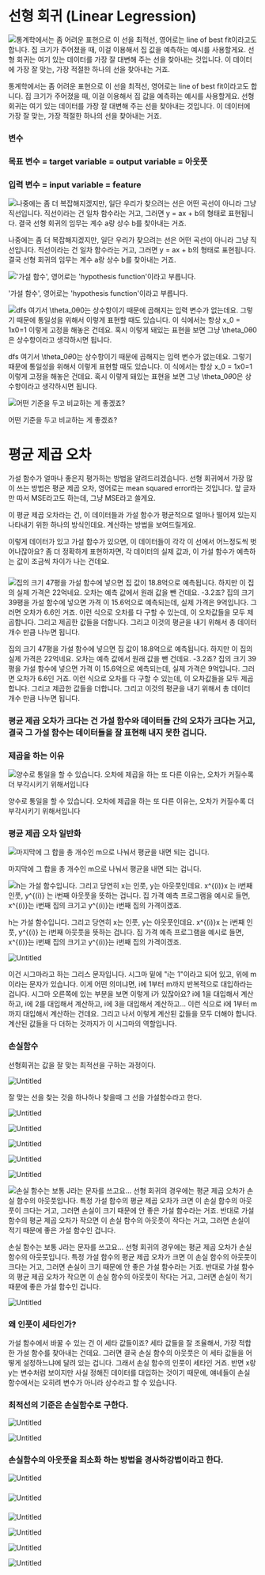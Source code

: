 # 선형 회귀 (Linear Legression)

![통계학에서는 좀 어려운 표현으로 이 선을 최적선, 영어로는 line of best fit이라고도 합니다.  집 크기가 주어졌을 때, 이걸 이용해서 집 값을 예측하는 예시를 사용할게요. 선형 회귀는 여기 있는 데이터를 가장 잘 대변해 주는 선을 찾아내는 것입니다. 이 데이터에 가장 잘 맞는, 가장 적절한 하나의 선을 찾아내는 거죠.](%E1%84%89%E1%85%A5%E1%86%AB%E1%84%92%E1%85%A7%E1%86%BC%20%E1%84%92%E1%85%AC%E1%84%80%E1%85%B1%20(Linear%20Legression)%2044ff39b8fe9e4815915e067c2235a322/Untitled.png)

통계학에서는 좀 어려운 표현으로 이 선을 최적선, 영어로는 line of best fit이라고도 합니다.  집 크기가 주어졌을 때, 이걸 이용해서 집 값을 예측하는 예시를 사용할게요. 선형 회귀는 여기 있는 데이터를 가장 잘 대변해 주는 선을 찾아내는 것입니다. 이 데이터에 가장 잘 맞는, 가장 적절한 하나의 선을 찾아내는 거죠.

### 변수

### 목표 변수 = target variable = output variable = 아웃풋

### 입력 변수 = input variable = feature

![나중에는 좀 더 복잡해지겠지만, 일단 우리가 찾으려는 선은 어떤 곡선이 아니라 그냥 직선입니다. 직선이라는 건 일차 함수라는 거고, 그러면 y = ax + b의 형태로 표현됩니다. 결국 선형 회귀의 임무는 계수 a랑 상수 b를 찾아내는 거죠.](%E1%84%89%E1%85%A5%E1%86%AB%E1%84%92%E1%85%A7%E1%86%BC%20%E1%84%92%E1%85%AC%E1%84%80%E1%85%B1%20(Linear%20Legression)%2044ff39b8fe9e4815915e067c2235a322/Untitled%201.png)

나중에는 좀 더 복잡해지겠지만, 일단 우리가 찾으려는 선은 어떤 곡선이 아니라 그냥 직선입니다. 직선이라는 건 일차 함수라는 거고, 그러면 y = ax + b의 형태로 표현됩니다. 결국 선형 회귀의 임무는 계수 a랑 상수 b를 찾아내는 거죠.

!['가설 함수', 영어로는 'hypothesis function'이라고 부릅니다.](%E1%84%89%E1%85%A5%E1%86%AB%E1%84%92%E1%85%A7%E1%86%BC%20%E1%84%92%E1%85%AC%E1%84%80%E1%85%B1%20(Linear%20Legression)%2044ff39b8fe9e4815915e067c2235a322/Untitled%202.png)

'가설 함수', 영어로는 'hypothesis function'이라고 부릅니다.

![dfs 여기서 \theta_0*θ*0는 상수항이기 때문에 곱해지는 입력 변수가 없는데요. 그렇기 때문에 통일성을 위해서 이렇게 표현할 때도 있습니다.  이 식에서는 항상 x_0 = 1*x*0=1 이렇게 고정을 해놓은 건데요. 혹시 이렇게 돼있는 표현을 보면 그냥  \theta_0*θ*0은 상수항이라고 생각하시면 됩니다.](%E1%84%89%E1%85%A5%E1%86%AB%E1%84%92%E1%85%A7%E1%86%BC%20%E1%84%92%E1%85%AC%E1%84%80%E1%85%B1%20(Linear%20Legression)%2044ff39b8fe9e4815915e067c2235a322/Untitled%203.png)

dfs 여기서 \theta_0*θ*0는 상수항이기 때문에 곱해지는 입력 변수가 없는데요. 그렇기 때문에 통일성을 위해서 이렇게 표현할 때도 있습니다.  이 식에서는 항상 x_0 = 1*x*0=1 이렇게 고정을 해놓은 건데요. 혹시 이렇게 돼있는 표현을 보면 그냥  \theta_0*θ*0은 상수항이라고 생각하시면 됩니다.

![ 어떤 기준을 두고 비교하는 게 좋겠죠?](%E1%84%89%E1%85%A5%E1%86%AB%E1%84%92%E1%85%A7%E1%86%BC%20%E1%84%92%E1%85%AC%E1%84%80%E1%85%B1%20(Linear%20Legression)%2044ff39b8fe9e4815915e067c2235a322/Untitled%204.png)

 어떤 기준을 두고 비교하는 게 좋겠죠?

# **평균 제곱 오차**

가설 함수가 얼마나 좋은지 평가하는 방법을 알려드리겠습니다. 선형 회귀에서 가장 많이 쓰는 방법은 평균 제곱 오차, 영어로는 mean squared error라는 것입니다. 앞 글자만 따서 MSE라고도 하는데, 그냥 MSE라고 쓸게요.

이 평균 제곱 오차라는 건, 이 데이터들과 가설 함수가 평균적으로 얼마나 떨어져 있는지 나타내기 위한 하나의 방식인데요. 계산하는 방법을 보여드릴게요.

이렇게 데이터가 있고 가설 함수가 있으면, 이 데이터들이 각각 이 선에서 어느정도씩 벗어나잖아요? 좀 더 정확하게 표현하자면, 각 데이터의 실제 값과, 이 가설 함수가 예측하는 값이 조금씩 차이가 나는 건데요.

### 

![집의 크기 47평을 가설 함수에 넣으면 집 값이 18.8억으로 예측됩니다. 하지만 이 집의 실제 가격은 22억네요. 오차는 예측 값에서 원래 값을 뺀 건데요. -3.2죠?  집의 크기 39평을 가설 함수에 넣으면 가격 이 15.6억으로 예측되는데, 실제 가격은 9억입니다. 그러면 오차가 6.6인 거죠. 이런 식으로 오차를 다 구할 수 있는데, 이 오차값들을 모두 제곱합니다. 그리고 제곱한 값들을 더합니다. 그리고 이것의 평균을 내기 위해서 총 데이터 개수 만큼 나누면 됩니다.](%E1%84%89%E1%85%A5%E1%86%AB%E1%84%92%E1%85%A7%E1%86%BC%20%E1%84%92%E1%85%AC%E1%84%80%E1%85%B1%20(Linear%20Legression)%2044ff39b8fe9e4815915e067c2235a322/Untitled%205.png)

집의 크기 47평을 가설 함수에 넣으면 집 값이 18.8억으로 예측됩니다. 하지만 이 집의 실제 가격은 22억네요. 오차는 예측 값에서 원래 값을 뺀 건데요. -3.2죠?  집의 크기 39평을 가설 함수에 넣으면 가격 이 15.6억으로 예측되는데, 실제 가격은 9억입니다. 그러면 오차가 6.6인 거죠. 이런 식으로 오차를 다 구할 수 있는데, 이 오차값들을 모두 제곱합니다. 그리고 제곱한 값들을 더합니다. 그리고 이것의 평균을 내기 위해서 총 데이터 개수 만큼 나누면 됩니다.

### 평균 제곱 오차가 크다는 건 가설 함수와 데이터들 간의 오차가 크다는 거고, 결국 그 가설 함수는 데이터들을 잘 표현해 내지 못한 겁니다.

### ****제곱을 하는 이유****

![양수로 통일을 할 수 있습니다. 오차에 제곱을 하는 또 다른 이유는, 오차가 커질수록 더 부각시키기 위해서입니다](%E1%84%89%E1%85%A5%E1%86%AB%E1%84%92%E1%85%A7%E1%86%BC%20%E1%84%92%E1%85%AC%E1%84%80%E1%85%B1%20(Linear%20Legression)%2044ff39b8fe9e4815915e067c2235a322/Untitled%206.png)

양수로 통일을 할 수 있습니다. 오차에 제곱을 하는 또 다른 이유는, 오차가 커질수록 더 부각시키기 위해서입니다

### ****평균 제곱 오차 일반화****

![마지막에 그 합을 총 개수인 m으로 나눠서 평균을 내면 되는 겁니다.](%E1%84%89%E1%85%A5%E1%86%AB%E1%84%92%E1%85%A7%E1%86%BC%20%E1%84%92%E1%85%AC%E1%84%80%E1%85%B1%20(Linear%20Legression)%2044ff39b8fe9e4815915e067c2235a322/Untitled%207.png)

마지막에 그 합을 총 개수인 m으로 나눠서 평균을 내면 되는 겁니다.

![h는 가설 함수입니다. 그리고 당연히 x는 인풋, y는 아웃풋인데요. x^{(i)}x 
 는 i번째 인풋, y^{(i)} 는 i번째 아웃풋을 뜻하는 겁니다. 집 가격 예측 프로그램을 
예시로 들면, x^{(i)}는 i번째 집의 크기고 y^{(i)}는 i번째 집의 가격이겠죠.](%E1%84%89%E1%85%A5%E1%86%AB%E1%84%92%E1%85%A7%E1%86%BC%20%E1%84%92%E1%85%AC%E1%84%80%E1%85%B1%20(Linear%20Legression)%2044ff39b8fe9e4815915e067c2235a322/Untitled%208.png)

h는 가설 함수입니다. 그리고 당연히 x는 인풋, y는 아웃풋인데요. x^{(i)}x 
 는 i번째 인풋, y^{(i)} 는 i번째 아웃풋을 뜻하는 겁니다. 집 가격 예측 프로그램을 
예시로 들면, x^{(i)}는 i번째 집의 크기고 y^{(i)}는 i번째 집의 가격이겠죠.

![Untitled](%E1%84%89%E1%85%A5%E1%86%AB%E1%84%92%E1%85%A7%E1%86%BC%20%E1%84%92%E1%85%AC%E1%84%80%E1%85%B1%20(Linear%20Legression)%2044ff39b8fe9e4815915e067c2235a322/Untitled%209.png)

이건 시그마라고 하는 그리스 문자입니다. 시그마 밑에 "i는 1"이라고 되어 있고, 위에 m이라는 문자가 있습니다. 이게 어떤 의미냐면, i에 1부터 m까지 반복적으로 대입하라는 겁니다. 시그마 오른쪽에 있는 부분을 보면 이렇게 i가 있잖아요? i에 1을 대입해서 계산하고, i에 2를 대입해서 계산하고, i에 3을 대입해서 계산하고... 이런 식으로 i에 1부터 m까지 대입해서 계산하는 건데요. 그리고 나서 이렇게 계산된 값들을 모두 더해야 합니다. 계산된 값들을 다 더하는 것까지가 이 시그마의 역할입니다.

### 손실함수

선형회귀는 값을 잘 맞는 최적선을 구하는 과정이다.

![Untitled](%E1%84%89%E1%85%A5%E1%86%AB%E1%84%92%E1%85%A7%E1%86%BC%20%E1%84%92%E1%85%AC%E1%84%80%E1%85%B1%20(Linear%20Legression)%2044ff39b8fe9e4815915e067c2235a322/Untitled%2010.png)

잘 맞는 선을 찾는 것을 하나하나 찾을때 그 선을 가설함수라고 한다. 

![Untitled](%E1%84%89%E1%85%A5%E1%86%AB%E1%84%92%E1%85%A7%E1%86%BC%20%E1%84%92%E1%85%AC%E1%84%80%E1%85%B1%20(Linear%20Legression)%2044ff39b8fe9e4815915e067c2235a322/Untitled%2011.png)

![Untitled](%E1%84%89%E1%85%A5%E1%86%AB%E1%84%92%E1%85%A7%E1%86%BC%20%E1%84%92%E1%85%AC%E1%84%80%E1%85%B1%20(Linear%20Legression)%2044ff39b8fe9e4815915e067c2235a322/Untitled%2012.png)

![Untitled](%E1%84%89%E1%85%A5%E1%86%AB%E1%84%92%E1%85%A7%E1%86%BC%20%E1%84%92%E1%85%AC%E1%84%80%E1%85%B1%20(Linear%20Legression)%2044ff39b8fe9e4815915e067c2235a322/Untitled%2013.png)

![Untitled](%E1%84%89%E1%85%A5%E1%86%AB%E1%84%92%E1%85%A7%E1%86%BC%20%E1%84%92%E1%85%AC%E1%84%80%E1%85%B1%20(Linear%20Legression)%2044ff39b8fe9e4815915e067c2235a322/Untitled%2014.png)

![Untitled](%E1%84%89%E1%85%A5%E1%86%AB%E1%84%92%E1%85%A7%E1%86%BC%20%E1%84%92%E1%85%AC%E1%84%80%E1%85%B1%20(Linear%20Legression)%2044ff39b8fe9e4815915e067c2235a322/Untitled%2015.png)

![손실 함수는 보통 J라는 문자를 쓰고요... 선형 회귀의 경우에는 평균 제곱 오차가 손실 함수의 아웃풋입니다. 특정 가설 함수의 평균 제곱 오차가 크면 이 손실 함수의 아웃풋이 크다는 거고, 그러면 손실이 크기 때문에 안 좋은 가설 함수라는 거죠. 반대로 가설 함수의 평균 제곱 오차가 작으면 이 손실 함수의 아웃풋이 작다는 거고, 그러면 손실이 적기 때문에 좋은 가설 함수인 겁니다.](%E1%84%89%E1%85%A5%E1%86%AB%E1%84%92%E1%85%A7%E1%86%BC%20%E1%84%92%E1%85%AC%E1%84%80%E1%85%B1%20(Linear%20Legression)%2044ff39b8fe9e4815915e067c2235a322/Untitled%2016.png)

손실 함수는 보통 J라는 문자를 쓰고요... 선형 회귀의 경우에는 평균 제곱 오차가 손실 함수의 아웃풋입니다. 특정 가설 함수의 평균 제곱 오차가 크면 이 손실 함수의 아웃풋이 크다는 거고, 그러면 손실이 크기 때문에 안 좋은 가설 함수라는 거죠. 반대로 가설 함수의 평균 제곱 오차가 작으면 이 손실 함수의 아웃풋이 작다는 거고, 그러면 손실이 적기 때문에 좋은 가설 함수인 겁니다.

![Untitled](%E1%84%89%E1%85%A5%E1%86%AB%E1%84%92%E1%85%A7%E1%86%BC%20%E1%84%92%E1%85%AC%E1%84%80%E1%85%B1%20(Linear%20Legression)%2044ff39b8fe9e4815915e067c2235a322/Untitled%2017.png)

### ****왜 인풋이 세타인가?****

가설 함수에서 바꿀 수 있는 건 이 세타 값들이죠? 세타 값들을 잘 조율해서, 가장 적합한 가설 함수를 찾아내는 건데요. 그러면 결국 손실 함수의 아웃풋은 이 세타 값들을 어떻게 설정하느냐에 달려 있는 겁니다. 그래서 손실 함수의 인풋이 세타인 거죠. 반면 x랑 y는 변수처럼 보이지만 사실 정해진 데이터를 대입하는 것이기 때문에, 얘네들이 손실 함수에서는 오히려 변수가 아니라 상수라고 할 수 있습니다.

### 최적선의 기준은 손실함수로 구한다.

![Untitled](%E1%84%89%E1%85%A5%E1%86%AB%E1%84%92%E1%85%A7%E1%86%BC%20%E1%84%92%E1%85%AC%E1%84%80%E1%85%B1%20(Linear%20Legression)%2044ff39b8fe9e4815915e067c2235a322/Untitled%2018.png)

![Untitled](%E1%84%89%E1%85%A5%E1%86%AB%E1%84%92%E1%85%A7%E1%86%BC%20%E1%84%92%E1%85%AC%E1%84%80%E1%85%B1%20(Linear%20Legression)%2044ff39b8fe9e4815915e067c2235a322/Untitled%2019.png)

### 손실함수의 아웃풋을 최소화 하는 방법을 경사하강법이라고 한다.

![Untitled](%E1%84%89%E1%85%A5%E1%86%AB%E1%84%92%E1%85%A7%E1%86%BC%20%E1%84%92%E1%85%AC%E1%84%80%E1%85%B1%20(Linear%20Legression)%2044ff39b8fe9e4815915e067c2235a322/Untitled%2020.png)

### 

![Untitled](%E1%84%89%E1%85%A5%E1%86%AB%E1%84%92%E1%85%A7%E1%86%BC%20%E1%84%92%E1%85%AC%E1%84%80%E1%85%B1%20(Linear%20Legression)%2044ff39b8fe9e4815915e067c2235a322/Untitled%2021.png)

### 

![Untitled](%E1%84%89%E1%85%A5%E1%86%AB%E1%84%92%E1%85%A7%E1%86%BC%20%E1%84%92%E1%85%AC%E1%84%80%E1%85%B1%20(Linear%20Legression)%2044ff39b8fe9e4815915e067c2235a322/Untitled%2022.png)

![Untitled](%E1%84%89%E1%85%A5%E1%86%AB%E1%84%92%E1%85%A7%E1%86%BC%20%E1%84%92%E1%85%AC%E1%84%80%E1%85%B1%20(Linear%20Legression)%2044ff39b8fe9e4815915e067c2235a322/Untitled%2023.png)

![Untitled](%E1%84%89%E1%85%A5%E1%86%AB%E1%84%92%E1%85%A7%E1%86%BC%20%E1%84%92%E1%85%AC%E1%84%80%E1%85%B1%20(Linear%20Legression)%2044ff39b8fe9e4815915e067c2235a322/Untitled%2024.png)

![Untitled](%E1%84%89%E1%85%A5%E1%86%AB%E1%84%92%E1%85%A7%E1%86%BC%20%E1%84%92%E1%85%AC%E1%84%80%E1%85%B1%20(Linear%20Legression)%2044ff39b8fe9e4815915e067c2235a322/Untitled%2025.png)